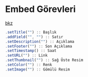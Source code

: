 # Embed Görevleri

[bkz](https://discord.js.org/#/docs/main/stable/class/MessageEmbed)

```javascript
.setTitle("") :: Başlık
.addField("", "") :: Satır 
.setDescription("") :: Açıklama
.setFooter("") :: Son Açıklama
.setTimestamp() :: Saat
.setURL("") :: Link
.setThumbnail("") :: Sağ Üste Resim
.setColor("") :: Renk
.setImage("") :: Gömülü Resim 
```

